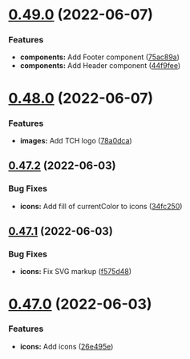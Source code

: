 # [0.49.0](https://github.com/jacecotton/tcds/compare/v0.48.0...v0.49.0) (2022-06-07)


### Features

* **components:** Add Footer component ([75ac89a](https://github.com/jacecotton/tcds/commit/75ac89a6765cbb7a6558a436c8294ca701506fad))
* **components:** Add Header component ([44f9fee](https://github.com/jacecotton/tcds/commit/44f9fee0808b9caa2a8e7f1b03af4d67a1c89077))



# [0.48.0](https://github.com/jacecotton/tcds/compare/v0.47.2...v0.48.0) (2022-06-07)


### Features

* **images:** Add TCH logo ([78a0dca](https://github.com/jacecotton/tcds/commit/78a0dcaec7bb9ee1b7ac118ceeeceb81e86027ed))



## [0.47.2](https://github.com/jacecotton/tcds/compare/v0.47.1...v0.47.2) (2022-06-03)


### Bug Fixes

* **icons:** Add fill of currentColor to icons ([34fc250](https://github.com/jacecotton/tcds/commit/34fc25056d44b4724847a866be0a70346e6f6c3a))



## [0.47.1](https://github.com/jacecotton/tcds/compare/v0.47.0...v0.47.1) (2022-06-03)


### Bug Fixes

* **icons:** Fix SVG markup ([f575d48](https://github.com/jacecotton/tcds/commit/f575d484c95e7be30e0fc9b12e7c224083c6ba35))



# [0.47.0](https://github.com/jacecotton/tcds/compare/v0.46.5...v0.47.0) (2022-06-03)


### Features

* **icons:** Add icons ([26e495e](https://github.com/jacecotton/tcds/commit/26e495edbe0821973a8fe0f3bc67c306e96cb60f))




